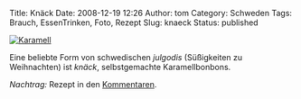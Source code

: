 Title: Knäck
Date: 2008-12-19 12:26
Author: tom
Category: Schweden
Tags: Brauch, EssenTrinken, Foto, Rezept
Slug: knaeck
Status: published

[![Karamell](/pic/knack_s.jpg "Karamell")](/pic/knack_l.jpg)

Eine beliebte Form von schwedischen *julgodis* (Süßigkeiten zu
Weihnachten) ist *knäck*, selbstgemachte Karamellbonbons.

*Nachtrag:* Rezept in den
[Kommentaren](http://www.fiket.de/2008/12/19/knaeck/#comments).

